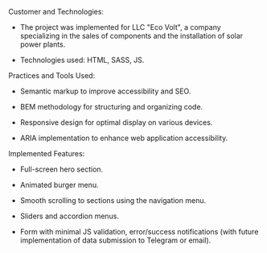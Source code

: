 Customer and Technologies:

- The project was implemented for LLC "Eco Volt", a company specializing in the sales of components and the installation of solar power plants.

- Technologies used: HTML, SASS, JS.

Practices and Tools Used:

- Semantic markup to improve accessibility and SEO.
  
- BEM methodology for structuring and organizing code.
  
- Responsive design for optimal display on various devices.
  
- ARIA implementation to enhance web application accessibility.

Implemented Features:

- Full-screen hero section.
  
- Animated burger menu.
  
- Smooth scrolling to sections using the navigation menu.
  
- Sliders and accordion menus.
  
- Form with minimal JS validation, error/success notifications (with future implementation of data submission to Telegram or email).
